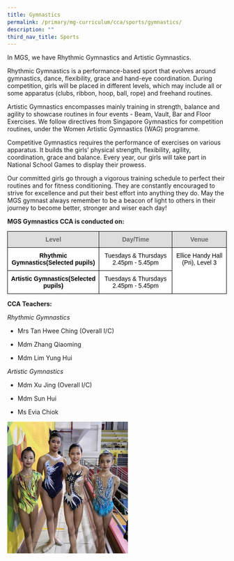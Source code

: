 ```yaml
---
title: Gymnastics
permalink: /primary/mg-curriculum/cca/sports/gymnastics/
description: ""
third_nav_title: Sports
---
```

In MGS, we have Rhythmic Gymnastics and Artistic Gymnastics.

Rhythmic Gymnastics is a performance-based sport that evolves around gymnastics, dance, flexibility, grace and hand-eye coordination. During competition, girls will be placed in different levels, which may include all or some apparatus (clubs, ribbon, hoop, ball, rope) and freehand routines.

Artistic Gymnastics encompasses mainly training in strength, balance and agility to showcase routines in four events - Beam, Vault, Bar and Floor Exercises. We follow directives from Singapore Gymnastics for competition routines, under the Women Artistic Gymnastics (WAG) programme.

Competitive Gymnastics requires the performance of exercises on various apparatus. It builds the girls’ physical strength, flexibility, agility, coordination, grace and balance. Every year, our girls will take part in National School Games to display their prowess. 

Our committed girls go through a vigorous training schedule to perfect their routines and for fitness conditioning. They are constantly encouraged to strive for excellence and put their best effort into anything they do. May the MGS gymnast always remember to be a beacon of light to others in their journey to become better, stronger and wiser each day!

**MGS Gymnastics CCA is conducted on:**

<style type="text/css">
.tg  {border-collapse:collapse;border-spacing:0;}
.tg td{border-color:black;border-style:solid;border-width:1px;font-family:Arial, sans-serif;font-size:14px;
  overflow:hidden;padding:10px 5px;word-break:normal;}
.tg th{border-color:black;border-style:solid;border-width:1px;font-family:Arial, sans-serif;font-size:14px;
  font-weight:normal;overflow:hidden;padding:10px 5px;word-break:normal;}
.tg .tg-a4yv{background-color:#DDD;color:#666;font-weight:bold;text-align:center;vertical-align:top}
.tg .tg-17pb{background-color:#FFF;color:#1A1C1E;font-weight:bold;text-align:center;vertical-align:top}
.tg .tg-7gs2{background-color:#FFF;color:#1A1C1E;text-align:center;vertical-align:top}
</style>
<table class="tg">
<thead>
  <tr>
    <th class="tg-a4yv"><span style="font-weight:700;color:#666;background-color:transparent">Level</span></th>
    <th class="tg-a4yv"><span style="font-weight:700;color:#666;background-color:transparent">Day/Time</span></th>
    <th class="tg-a4yv"><span style="font-weight:700;color:#666;background-color:transparent">Venue</span></th>
  </tr>
</thead>
<tbody>
  <tr>
    <td class="tg-17pb"><span style="font-weight:700;color:#000;background-color:transparent">Rhythmic Gymnastics</span><span style="color:#000;background-color:transparent">(Selected pupils)</span></td>
    <td class="tg-7gs2"><span style="color:#000;background-color:transparent">Tuesdays &amp; Thursdays 2.45pm - 5.45pm</span></td>
    <td class="tg-7gs2" rowspan="2"><span style="color:#000;background-color:transparent">Ellice Handy Hall (Pri), Level 3</span></td>
  </tr>
  <tr>
    <td class="tg-17pb"><span style="font-weight:700;color:#000;background-color:transparent">Artistic Gymnastics</span><span style="color:#000;background-color:transparent">(Selected pupils)</span></td>
    <td class="tg-7gs2"><span style="color:#000;background-color:transparent">Tuesdays &amp; Thursdays 2.45pm - 5.45pm</span></td>
  </tr>
</tbody>
</table>

**CCA Teachers:**

*Rhythmic Gymnastics*

*   Mrs Tan Hwee Ching (Overall I/C)
 
*   Mdm Zhang Qiaoming
    
*   Mdm Lim Yung Hui

*Artistic Gymnastics*

*   Mdm Xu Jing (Overall I/C)
    
*   Mdm Sun Hui
    
*   Ms Evia Chiok


<img src="/images/image2-8.jpg" 
     style="width:55%">